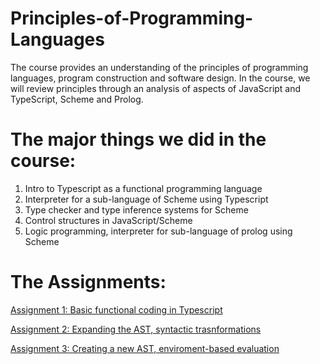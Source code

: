 # Principles-of-Programming-Languages
The course provides an understanding of the principles of programming languages, program construction and software design. In the course, we will review principles through an analysis of aspects of JavaScript and TypeScript, Scheme and Prolog.

# The major things we did in the course:
1. Intro to Typescript as a functional programming language
2. Interpreter for a sub-language of Scheme using Typescript
3. Type checker and type inference systems for Scheme
4. Control structures in JavaScript/Scheme
5. Logic programming, interpreter for sub-language of prolog using Scheme

# The Assignments:
[Assignment 1: Basic functional coding in Typescript](https://github.com/ArturNik1/Principles-of-Programming-Languages/blob/main/The%20Assignments/Assignment%201.pdf)

[Assignment 2: Expanding the AST, syntactic trasnformations](https://github.com/ArturNik1/Principles-of-Programming-Languages/blob/main/The%20Assignments/Assignment%202.pdf)

[Assignment 3: Creating a new AST, enviroment-based evaluation](https://github.com/ArturNik1/Principles-of-Programming-Languages/blob/main/The%20Assignments/Assignment%203.pdf)
